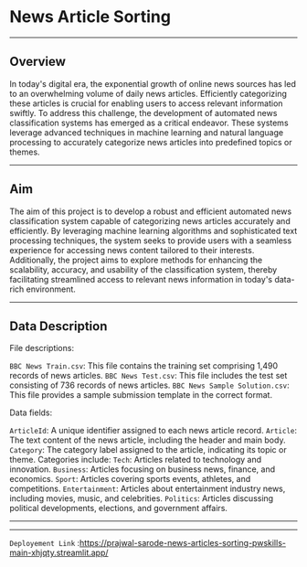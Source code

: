# News Article Sorting
---
## Overview
In today's digital era, the exponential growth of online news sources has led to an overwhelming volume of daily news articles. Efficiently categorizing these articles is crucial for enabling users to access relevant information swiftly. To address this challenge, the development of automated news classification systems has emerged as a critical endeavor. These systems leverage advanced techniques in machine learning and natural language processing to accurately categorize news articles into predefined topics or themes.

---
## Aim
The aim of this project is to develop a robust and efficient automated news classification system capable of categorizing news articles accurately and efficiently. By leveraging machine learning algorithms and sophisticated text processing techniques, the system seeks to provide users with a seamless experience for accessing news content tailored to their interests. Additionally, the project aims to explore methods for enhancing the scalability, accuracy, and usability of the classification system, thereby facilitating streamlined access to relevant news information in today's data-rich environment.

---


## Data Description

File descriptions:

`BBC News Train.csv`: This file contains the training set comprising 1,490 records of news articles.
`BBC News Test.csv`: This file includes the test set consisting of 736 records of news articles.
`BBC News Sample Solution.csv`: This file provides a sample submission template in the correct format.

Data fields:

`ArticleId`: A unique identifier assigned to each news article record.
`Article`: The text content of the news article, including the header and main body.
`Category`: The category label assigned to the article, indicating its topic or theme. Categories include:
`Tech`: Articles related to technology and innovation.
`Business`: Articles focusing on business news, finance, and economics.
`Sport`: Articles covering sports events, athletes, and competitions.
`Entertainment`: Articles about entertainment industry news, including movies, music, and celebrities.
`Politics`: Articles discussing political developments, elections, and government affairs.

---

---

`Deployement Link`   :https://prajwal-sarode-news-articles-sorting-pwskills-main-xhjqty.streamlit.app/
